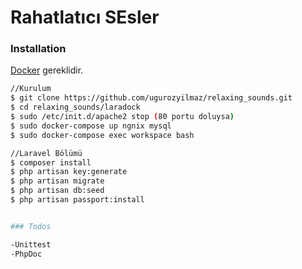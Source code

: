 # Rahatlatıcı SEsler
### Installation

[Docker](https://www.docker.com/) gereklidir.

```sh
//Kurulum
$ git clone https://github.com/ugurozyilmaz/relaxing_sounds.git
$ cd relaxing_sounds/laradock
$ sudo /etc/init.d/apache2 stop (80 portu doluysa) 
$ sudo docker-compose up ngnix mysql
$ sudo docker-compose exec workspace bash

//Laravel Bölümü
$ composer install
$ php artisan key:generate
$ php artisan migrate
$ php artisan db:seed
$ php artisan passport:install


### Todos

-Unittest
-PhpDoc
